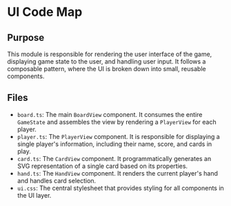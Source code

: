 # UI Code Map

## Purpose
This module is responsible for rendering the user interface of the game, displaying game state to the user, and handling user input. It follows a composable pattern, where the UI is broken down into small, reusable components.

## Files
-   `board.ts`: The main `BoardView` component. It consumes the entire `GameState` and assembles the view by rendering a `PlayerView` for each player.
-   `player.ts`: The `PlayerView` component. It is responsible for displaying a single player's information, including their name, score, and cards in play.
-   `card.ts`: The `CardView` component. It programmatically generates an SVG representation of a single card based on its properties.
-   `hand.ts`: The `HandView` component. It renders the current player's hand and handles card selection.
-   `ui.css`: The central stylesheet that provides styling for all components in the UI layer. 